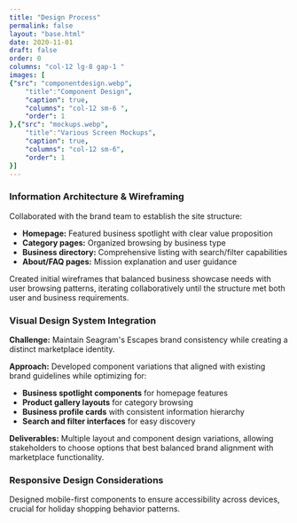 ```yaml
---
title: "Design Process"
permalink: false
layout: "base.html"
date: 2020-11-01
draft: false
order: 0
columns: "col-12 lg-8 gap-1 "
images: [
{"src": "componentdesign.webp",
    "title":"Component Design",
    "caption": true,
    "columns": "col-12 sm-6 ",
    "order": 1
},{"src": "mockups.webp",
    "title":"Various Screen Mockups",
    "caption": true,
    "columns": "col-12 sm-6",
    "order": 1
}]
---
```

### Information Architecture & Wireframing
Collaborated with the brand team to establish the site structure:
- **Homepage:** Featured business spotlight with clear value proposition
- **Category pages:** Organized browsing by business type
- **Business directory:** Comprehensive listing with search/filter capabilities
- **About/FAQ pages:** Mission explanation and user guidance

Created initial wireframes that balanced business showcase needs with user browsing patterns, iterating collaboratively until the structure met both user and business requirements.

### Visual Design System Integration
**Challenge:** Maintain Seagram's Escapes brand consistency while creating a distinct marketplace identity.

**Approach:** Developed component variations that aligned with existing brand guidelines while optimizing for:
- **Business spotlight components** for homepage features
- **Product gallery layouts** for category browsing
- **Business profile cards** with consistent information hierarchy
- **Search and filter interfaces** for easy discovery

**Deliverables:** Multiple layout and component design variations, allowing stakeholders to choose options that best balanced brand alignment with marketplace functionality.

### Responsive Design Considerations
Designed mobile-first components to ensure accessibility across devices, crucial for holiday shopping behavior patterns.
